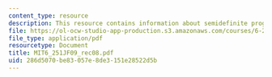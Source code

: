 ```yaml
---
content_type: resource
description: This resource contains information about semidefinite programming.
file: https://ol-ocw-studio-app-production.s3.amazonaws.com/courses/6-251j-introduction-to-mathematical-programming-fall-2009/286d5070be83057e8de3151e28522d5b_MIT6_251JF09_rec08.pdf
file_type: application/pdf
resourcetype: Document
title: MIT6_251JF09_rec08.pdf
uid: 286d5070-be83-057e-8de3-151e28522d5b
---
```

